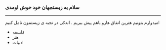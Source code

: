 ### سلام به زیستجهان خود خوش اومدی 

---
امیدوارم بتونیم هترین اتفاق هارو باهم پیش ببریم . اندکی در تجبه ی زیستمون تامل کنیم
- فلسفه
- هنر
- ادبیات
